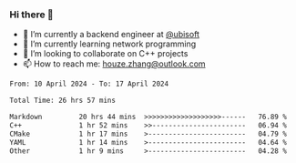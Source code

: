 ### Hi there 👋
- 🔭 I’m currently a backend engineer at [@ubisoft](https://github.com/ubisoft)
- 🌱 I’m currently learning network programming
- 👯 I’m looking to collaborate on C++ projects
- 📫 How to reach me: houze.zhang@outlook.com

<!--START_SECTION:waka-->

```txt
From: 10 April 2024 - To: 17 April 2024

Total Time: 26 hrs 57 mins

Markdown         20 hrs 44 mins  >>>>>>>>>>>>>>>>>>>------   76.89 %
C++              1 hr 52 mins    >>-----------------------   06.94 %
CMake            1 hr 17 mins    >------------------------   04.79 %
YAML             1 hr 14 mins    >------------------------   04.64 %
Other            1 hr 9 mins     >------------------------   04.28 %
```

<!--END_SECTION:waka-->
